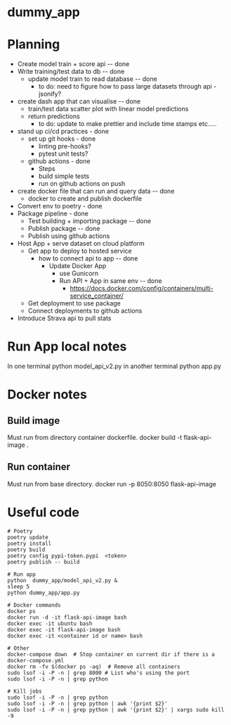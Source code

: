# dummy_app

# Planning
  - Create model train + score api -- done
  - Write training/test data to db -- done
      - update model train to read database -- done
          - to do:  need to figure how to pass large datasets through api - jsonify?
  - create dash app that can visualise -- done
      - train/test data scatter plot with linear model predictions
      - return predictions
          - to do: update to make prettier and include time stamps etc.....
  - stand up ci/cd practices - done
      - set up git hooks - done
          - linting pre-hooks?
          - pytest unit tests?
      - github actions - done
          - Steps
          - build simple tests
          - run on github actions on push
  - create docker file that can run and query data -- done
      - docker to create and publish dockerfile
  - Convert env to poetry - done  
  - Package pipeline - done
    - Test building + importing package -- done
    - Publish package -- done
    - Publish using github actions 
  - Host App + serve dataset on cloud platform
      - Get app to deploy to hosted service
        - how to connect api to app -- done
            - Update Docker App 
                - use Gunicorn
                - Run API + App in same env -- done
                    -  https://docs.docker.com/config/containers/multi-service_container/
      - Get deployment to use package
      - Connect deployments to github actions
  - Introduce Strava api to pull stats

# Run App local notes
In one terminal
python model_api_v2.py
in another terminal
python app.py

# Docker notes
## Build image
Must run from directory container dockerfile.
docker build -t flask-api-image .
## Run container
Must run from base directory.
docker run -p 8050:8050 flask-api-image

# Useful code
```
# Poetry
poetry update
poetry install
poetry build
poetry config pypi-token.pypi  <token>
poetry publish -- build

# Run app
python  dummy_app/model_api_v2.py & 
sleep 5 
python dummy_app/app.py

# Docker commands
docker ps
docker run -d -it flask-api-image bash
docker exec -it ubuntu bash
docker exec -it flask-api-image bash
docker exec -it <container id or name> bash

# Other 
docker-compose down  # Stop container on current dir if there is a docker-compose.yml
docker rm -fv $(docker ps -aq)  # Remove all containers
sudo lsof -i -P -n | grep 8000 # List who's using the port
sudo lsof -i -P -n | grep python 

# Kill jobs
sudo lsof -i -P -n | grep python 
sudo lsof -i -P -n | grep python | awk '{print $2}'
sudo lsof -i -P -n | grep python | awk '{print $2}' | xargs sudo kill -9 
```
